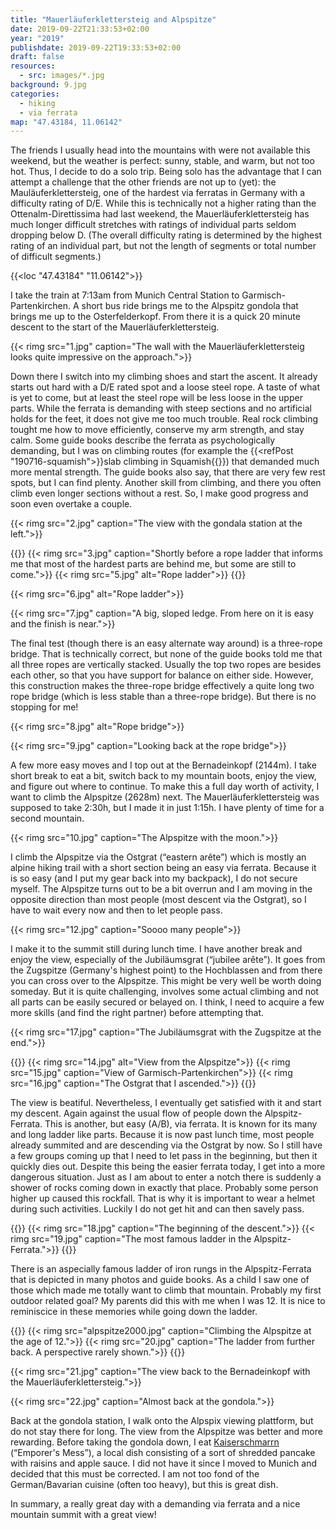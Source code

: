 ```yaml
---
title: "Mauerläuferklettersteig and Alpspitze"
date: 2019-09-22T21:33:53+02:00
year: "2019"
publishdate: 2019-09-22T19:33:53+02:00
draft: false
resources:
  - src: images/*.jpg
background: 9.jpg
categories:
  - hiking
  - via ferrata
map: "47.43184, 11.06142"
---
```


The friends I usually head into the mountains with were not available this
weekend, but the weather is perfect: sunny, stable, and warm, but not too hot.
Thus, I decide to do a solo trip. Being solo has the advantage that I can
attempt a challenge that the other friends are not up to (yet): the
Mauläuferklettersteig, one of the hardest via ferratas in Germany with
a difficulty rating of D/E. While this is technically not a higher rating than
the Ottenalm-Direttissima had last weekend, the Mauerläuferklettersteig has much
longer difficult stretches with ratings of individual parts seldom dropping
below D. (The overall difficulty rating is determined by the highest rating of
an individual part, but not the length of segments or total number of difficult
segments.)

{{<loc "47.43184" "11.06142">}}

I take the train at 7:13am from Munich Central Station to
Garmisch-Partenkirchen. A short bus ride brings me to the Alpspitz gondola that
brings me up to the Osterfelderkopf. From there it is a quick 20 minute descent
to the start of the Mauerläuferklettersteig.

{{< rimg src="1.jpg" caption="The wall with the Mauerläuferklettersteig looks quite impressive on the approach.">}}

Down there I switch into my climbing shoes and start the ascent. It already
starts out hard with a D/E rated spot and a loose steel rope. A taste of what is
yet to come, but at least the steel rope will be less loose in the upper parts.
While the ferrata is demanding with steep sections and no artificial holds for
the feet, it does not give me too much trouble. Real rock climbing tought me how
to move efficiently, conserve my arm strength, and stay calm. Some guide books
describe the ferrata as psychologically demanding, but I was on climbing routes
(for example the {{<refPost "190716-squamish">}}slab climbing in
Squamish{{</refPost>}}) that demanded much more mental strength. The guide books
also say, that there are very few rest spots, but I can find plenty. Another
skill from climbing, and there you often climb even longer sections without
a rest. So, I make good progress and soon even overtake a couple.

{{< rimg src="2.jpg" caption="The view with the gondala station at the left.">}}

{{<gallery>}}
{{< rimg src="3.jpg" caption="Shortly before a rope ladder that informs me that most of the hardest parts are behind me, but some are still to come.">}}
{{< rimg src="5.jpg" alt="Rope ladder">}}
{{</gallery>}}

{{< rimg src="6.jpg" alt="Rope ladder">}}

{{< rimg src="7.jpg" caption="A big, sloped ledge. From here on it is easy and the finish is near.">}}

The final test (though there is an easy alternate way around) is a three-rope
bridge. That is technically correct, but none of the guide books told me that
all three ropes are vertically stacked. Usually the top two ropes are besides
each other, so that you have support for balance on either side. However, this
construction makes the three-rope bridge effectively a quite long two rope
bridge (which is less stable than a three-rope bridge). But there is no stopping
for me!

{{< rimg src="8.jpg" alt="Rope bridge">}}

{{< rimg src="9.jpg" caption="Looking back at the rope bridge">}}

A few more easy moves and I top out at the Bernadeinkopf (2144m). I take short
break to eat a bit, switch back to my mountain boots, enjoy the view, and figure
out where to continue. To make this a full day worth of activity, I want to
climb the Alpspitze (2628m) next. The Mauerläuferklettersteig was supposed to
take 2:30h, but I made it in just 1:15h. I have plenty of time for a second
mountain.

{{< rimg src="10.jpg" caption="The Alpspitze with the moon.">}}

I climb the Alpspitze via the Ostgrat (“eastern arête”) which is mostly an
alpine hiking trail with a short section being an easy via ferrata. Because it
is so easy (and I put my gear back into my backpack), I do not secure myself.
The Alpspitze turns out to be a bit overrun and I am moving in the opposite
direction than most people (most descent via the Ostgrat), so I have to wait
every now and then to let people pass.

{{< rimg src="12.jpg" caption="Soooo many people">}}

I make it to the summit still during lunch time. I have another break and enjoy
the view, especially of the Jubiläumsgrat (“jubilee arête”). It goes from the
Zugspitze (Germany's highest point) to the Hochblassen and from there you can
cross over to the Alpspitze. This might be very well be worth doing someday. But
it is quite challenging, involves some actual climbing and not all parts can be
easily secured or belayed on. I think, I need to acquire a few more skills (and
find the right partner) before attempting that.

{{< rimg src="17.jpg" caption="The Jubiläumsgrat with the Zugspitze at the end.">}}

{{<gallery>}}
{{< rimg src="14.jpg" alt="View from the Alpspitze">}}
{{< rimg src="15.jpg" caption="View of Garmisch-Partenkirchen">}}
{{< rimg src="16.jpg" caption="The Ostgrat that I ascended.">}}
{{</gallery>}}

The view is beatiful. Nevertheless, I eventually get satisfied with it and start
my descent. Again against the usual flow of people down the Alpspitz-Ferrata.
This is another, but easy (A/B), via ferrata. It is known for its many and long
ladder like parts. Because it is now past lunch time, most people already
summited and are descending via the Ostgrat by now. So I still have a few groups
coming up that I need to let pass in the beginning, but then it quickly dies
out. Despite this being the easier ferrata today, I get into a more dangerous
situation. Just as I am about to enter a notch there is suddenly a shower of
rocks coming down in exactly that place. Probably some person higher up caused
this rockfall. That is why it is important to wear a helmet during such
activities. Luckily I do not get hit and can then savely pass.

{{<gallery large="true">}}
{{< rimg src="18.jpg" caption="The beginning of the descent.">}}
{{< rimg src="19.jpg" caption="The most famous ladder in the Alpspitz-Ferrata.">}}
{{</gallery>}}

There is an aspecially famous ladder of iron rungs in the Alpspitz-Ferrata that
is depicted in many photos and guide books. As a child I saw one of those which
made me totally want to climb that mountain. Probably my first outdoor related
goal? My parents did this with me when I was 12. It is nice to reminiscice in
these memories while going down the ladder.

{{<gallery>}}
{{< rimg src="alpspitze2000.jpg" caption="Climbing the Alpspitze at the age of 12.">}}
{{< rimg src="20.jpg" caption="The ladder from further back. A perspective rarely shown.">}}
{{</gallery>}}

{{< rimg src="21.jpg" caption="The view back to the Bernadeinkopf with the Mauerläuferklettersteig.">}}

{{< rimg src="22.jpg" caption="Almost back at the gondola.">}}

Back at the gondola station, I walk onto the Alpspix viewing plattform, but do
not stay there for long. The view from the Alpspitze was better and more
rewarding. Before taking the gondola down, I eat
[Kaiserschmarrn](https://en.wikipedia.org/wiki/Kaiserschmarrn) (“Emporer's
Mess”), a local dish consisting of a sort of shredded pancake with raisins and
apple sauce. I did not have it since I moved to Munich and decided that this
must be corrected. I am not too fond of the German/Bavarian cuisine (often too
heavy), but this is great dish.

In summary, a really great day with a demanding via ferrata and a nice mountain
summit with a great view!
